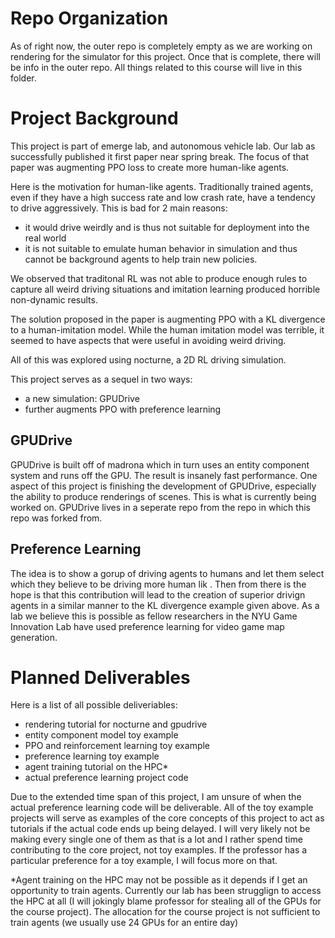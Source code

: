 # Repo Organization
As of right now, the outer repo is completely empty as we are working on rendering for the simulator for this project. Once that is complete, there will be info in the outer repo. All things related to this course will live in this folder. 

# Project Background
This project is part of emerge lab, and autonomous vehicle lab. Our lab as successfully published it first paper near spring break. The focus of that paper was augmenting PPO loss to create more human-like agents. 

Here is the motivation for human-like agents. Traditionally trained agents, even if they have a high success rate and low crash rate, have a tendency to drive aggressively. This is bad for 2 main reasons:
- it would drive weirdly and is thus not suitable for deployment into the real world
- it is not suitable to emulate human behavior in simulation and thus cannot be background agents to help train new policies.

We observed that traditonal RL was not able to produce enough rules to capture all weird driving situations and imitation learning produced horrible non-dynamic results. 

The solution proposed in the paper is augmenting PPO with a KL divergence to a human-imitation model. While the human imitation model was terrible, it seemed to have aspects that were useful in avoiding weird driving. 

All of this was explored using nocturne, a 2D RL driving simulation.

This project serves as a sequel in two ways:
- a new simulation: GPUDrive
- further augments PPO with preference learning

## GPUDrive
GPUDrive is built off of madrona which in turn uses an entity component system and runs off the GPU. The result is insanely fast performance. One aspect of this project is finishing the development of GPUDrive, especially the ability to produce renderings of scenes. This is what is currently being worked on. GPUDrive lives in a seperate repo from the repo in which this repo was forked from. 

## Preference Learning
The idea is to show a gorup of driving agents to humans and let them select which they believe to be driving more human lik . Then from there is the hope is that this contribution will lead to the creation of superior drivign agents in a similar manner to the KL divergence example given above. As a lab we believe this is possible as fellow researchers in the NYU Game Innovation Lab have used preference learning for video game map generation. 

# Planned Deliverables
Here is a list of all possible deliveriables:
- rendering tutorial for nocturne and gpudrive
- entity component model toy example
- PPO and reinforcement learning toy example
- preference learning toy example
- agent training tutorial on the HPC*
- actual preference learning project code

Due to the extended time span of this project, I am unsure of when the actual preference learning code will be deliverable. All of the toy example projects will serve as examples of the core concepts of this project to act as tutorials if the actual code ends up being delayed. I will very likely not be making every single one of them as that is a lot and I rather spend time contributing to the core project, not toy examples. If the professor has a particular preference for a toy example, I will focus more on that. 

*Agent training on the HPC may not be possible as it depends if I get an opportunity to train agents. Currently our lab has been strugglign to access the HPC at all (I will jokingly blame professor for stealing all of the GPUs for the course project). The allocation for the course project is not sufficient to train agents (we usually use 24 GPUs for an entire day)